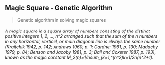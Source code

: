 ## Magic Square - Genetic Algorithm
>  Genetic algorithm in solving magic squares

###### A magic square is a square array of numbers consisting of the distinct positive integers 1, 2, ..., n^2 arranged such that the sum of the n numbers in any horizontal, vertical, or main diagonal line is always the same number (Kraitchik 1942, p. 142; Andrews 1960, p. 1; Gardner 1961, p. 130; Madachy 1979, p. 84; Benson and Jacoby 1981, p. 3; Ball and Coxeter 1987, p. 193), known as the magic constant  M_2(n)=1/nsum_(k=1)^(n^2)k=1/2n(n^2+1). 
 

